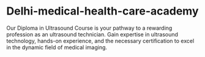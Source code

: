 # Delhi-medical-health-care-academy
Our Diploma in Ultrasound Course is your pathway to a rewarding profession as an ultrasound technician. Gain expertise in ultrasound technology, hands-on experience, and the necessary certification to excel in the dynamic field of medical imaging.
